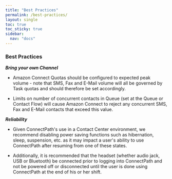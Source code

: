 ```yaml
---
title: "Best Practices"
permalink: /best-practices/
layout: single
toc: true
toc_sticky: true
sidebar:
  nav: "docs"
---
```


### Best Practices

***Bring your own Channel***

- Amazon Connect Quotas should be configured to expected peak volume - note that SMS, Fax and E-Mail volume will all be governed by Task quotas and should therefore be set accordingly.

- Limits on number of concurrent contacts in Queue (set at the Queue or Contact Flow) will cause Amazon Connect to reject any concurrent SMS, Fax and E-Mail contacts that exceed this value.

***Reliability***

- Given ConnectPath's use in a Contact Center environment, we recommend disabling power saving functions such as hibernation, sleep, suspension, etc. as it may impact a user's ability to use ConnectPath after resuming from one of these states.

- Additionally, it is recommended that the headset (whether audio jack, USB or Bluetooth) be connected prior to logging into ConnectPath and not be powered off or disconnected until the user is done using ConnectPath at the end of his or her shift.